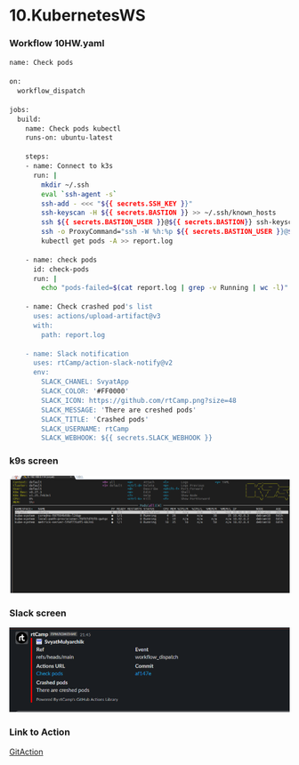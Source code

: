 # 10.KubernetesWS



### Workflow 10HW.yaml
```bash
name: Check pods

on:
  workflow_dispatch

jobs:
  build:
    name: Check pods kubectl
    runs-on: ubuntu-latest

    steps:
    - name: Connect to k3s
      run: |
        mkdir ~/.ssh
        eval `ssh-agent -s`
        ssh-add - <<< "${{ secrets.SSH_KEY }}"
        ssh-keyscan -H ${{ secrets.BASTION }} >> ~/.ssh/known_hosts
        ssh ${{ secrets.BASTION_USER }}@${{ secrets.BASTION}} ssh-keyscan ${{ secrets.HOST }} >> ~/.ssh/known_hosts
        ssh -o ProxyCommand="ssh -W %h:%p ${{ secrets.BASTION_USER }}@${{ secrets.BASTION }}" ${{ secrets.HOST_USER }}@${{ secrets.HOST }} \
        kubectl get pods -A >> report.log

    - name: check pods
      id: check-pods
      run: |
        echo "pods-failed=$(cat report.log | grep -v Running | wc -l)" >> $GITHUB_OUTPUT

    - name: Check crashed pod's list
      uses: actions/upload-artifact@v3
      with:
        path: report.log

    - name: Slack notification
      uses: rtCamp/action-slack-notify@v2
      env:
        SLACK_CHANEL: SvyatApp
        SLACK_COLOR: '#FF0000'
        SLACK_ICON: https://github.com/rtCamp.png?size=48
        SLACK_MESSAGE: 'There are creshed pods'
        SLACK_TITLE: 'Crashed pods'
        SLACK_USERNAME: rtCamp
        SLACK_WEBHOOK: ${{ secrets.SLACK_WEBHOOK }}

```
### k9s screen
![k9sScreen](k9s.PNG)

### Slack screen

![SlackScreen](slack.PNG)

### Link to Action

[GitAction](https://github.com/SvyatMulyarchik/my.repository.GH/actions/runs/4493391739)

